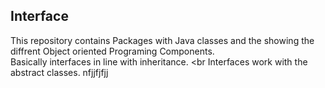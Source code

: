 ## Interface
This repository contains
Packages with Java classes and the showing the diffrent Object oriented Programing Components.<br />
Basically interfaces in line with inheritance. <br
Interfaces work with the abstract classes.
nfjjfjfjj
